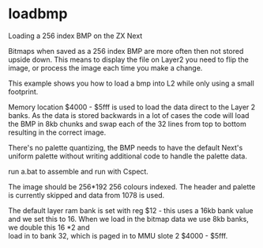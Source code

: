 # loadbmp
 Loading a 256 index BMP on the ZX Next

Bitmaps when saved as a 256 index BMP are more often then not stored upside down.
This means to display the file on Layer2 you need to flip the image, or process the
image each time you make a change. 

This example shows you how to load a bmp into L2 while only using a small footprint.

Memory location $4000 - $5fff is used to load the data direct to the Layer 2 banks. 
As the data is stored backwards in a lot of cases the code will load the BMP in 8kb 
chunks and swap each of the 32 lines from top to bottom resulting in the correct image.

There's no palette quantizing, the BMP needs to have the default Next's uniform
palette without writing additional code to handle the palette data. 

run a.bat to assemble and run with Cspect. 

The image should be 256*192 256 colours indexed. The header and palette is currently skipped
and data from 1078 is used. 

The default layer ram bank is set with reg $12 - this uses a 16kb bank value and we set this 
to 16. When we load in the bitmap data we use 8kb banks, we double this 16 *2 and  
load in to bank 32, which is paged in to MMU slote 2 $4000 - $5fff. 

